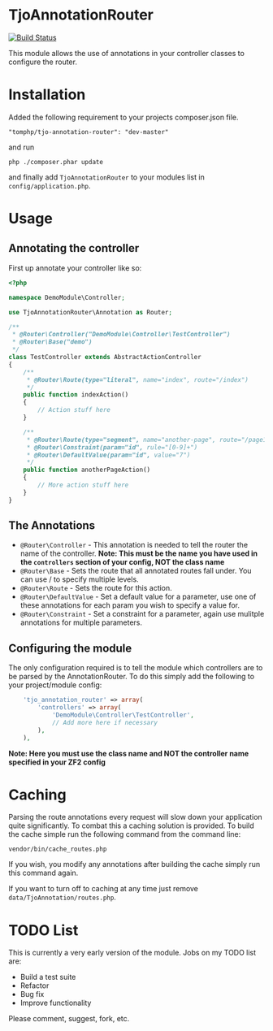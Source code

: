 TjoAnnotationRouter
===================

[![Build Status](https://travis-ci.org/tomphp/TjoAnnotationRouter.png?branch=master)](https://travis-ci.org/tomphp/TjoAnnotationRouter)

This module allows the use of annotations in your controller classes to
configure the router.

Installation
============

Added the following requirement to your projects composer.json file.

    "tomphp/tjo-annotation-router": "dev-master"

and run

    php ./composer.phar update

and finally add `TjoAnnotationRouter` to your modules list in
`config/application.php`.

Usage
=====

Annotating the controller
-------------------------

First up annotate your controller like so:
```php
<?php

namespace DemoModule\Controller;

use TjoAnnotationRouter\Annotation as Router;

/**
 * @Router\Controller("DemoModule\Controller\TestController")
 * @Router\Base("demo")
 */
class TestController extends AbstractActionController
{
    /**
     * @Router\Route(type="literal", name="index", route="/index")
     */
    public function indexAction()
    {
        // Action stuff here
    }

    /**
     * @Router\Route(type="segment", name="another-page", route="/page1/:id")
     * @Router\Constraint(param="id", rule="[0-9]+")
     * @Router\DefaultValue(param="id", value="7")
     */
    public function anotherPageAction()
    {
        // More action stuff here
    }
}
```

The Annotations
---------------

* `@Router\Controller` - This annotation is needed to tell the router the name of the controller. **Note: This must be the name you have used in the `controllers` section of your config, NOT the class name**
* `@Router\Base` - Sets the route that all annotated routes fall under. You can use / to specify multiple levels.
* `@Router\Route` - Sets the route for this action.
* `@Router\DefaultValue` - Set a default value for a parameter, use one of these annotations for each param you wish to specify a value for.
* `@Router\Constraint` - Set a constraint for a parameter, again use mulitple annotations for multiple parameters.

Configuring the module
----------------------

The only configuration required is to tell the module which controllers are to
be parsed by the AnnotationRouter. To do this simply add the following to your
project/module config:

```php
    'tjo_annotation_router' => array(
        'controllers' => array(
            'DemoModule\Controller\TestController',
            // Add more here if necessary
        ),
    ),
```

**Note: Here you must use the class name and NOT the controller name specified in your ZF2 config**

Caching
=======

Parsing the route annotations every request will slow down your application quite significantly. To combat this a
caching solution is provided. To build the cache simple run the following command from the command line:

`vendor/bin/cache_routes.php`

If you wish, you modify any annotations after building the cache simply run this command again.

If you want to turn off to caching at any time just remove `data/TjoAnnotation/routes.php`.


TODO List
=========

This is currently a very early version of the module. Jobs on my TODO list are:

* Build a test suite
* Refactor
* Bug fix
* Improve functionality

Please comment, suggest, fork, etc.

